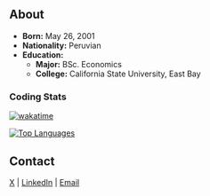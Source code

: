 ## About
- **Born:** May 26, 2001
- **Nationality:** Peruvian
- **Education:**
  - **Major:** BSc. Economics
  - **College:** California State University, East Bay

### Coding Stats
[![wakatime](https://wakatime.com/badge/user/401cadbc-f50c-4d07-a590-a965437b8e94.svg)](https://wakatime.com/@401cadbc-f50c-4d07-a590-a965437b8e94)

[![Top Languages](https://wakatime.com/share/@401cadbc-f50c-4d07-a590-a965437b8e94/languages.svg)](https://wakatime.com/@401cadbc-f50c-4d07-a590-a965437b8e94)

## Contact

[X](https://x.com/alvropenaa) | [LinkedIn](https://www.linkedin.com/in/alvropena/) | [Email](mailto:me@alvropena.com)
